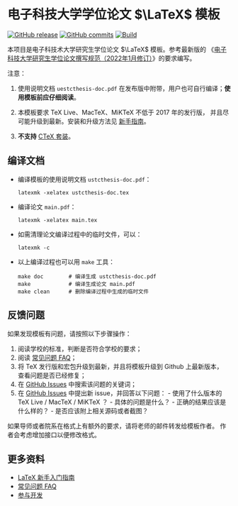 # 电子科技大学学位论文 $\LaTeX$ 模板

[![GitHub release](https://img.shields.io/github/release/lzcn/uestcthesis/all.svg)](https://github.com/lzcn/uestcthesis/releases/latest)
[![GitHub commits](https://img.shields.io/github/commits-since/lzcn/uestcthesis/latest.svg)](https://github.com/lzcn/uestcthesis/commits/master)
[![Build](https://github.com/lzcn/uestcthesis/workflows/build/badge.svg)](https://github.com/lzcn/uestcthesis/actions)

本项目是电子科技术大学研究生学位论文 $\LaTeX$ 模板。参考最新版的
《[电子科技大学研究生学位论文撰写规范（2022年1月修订）](https://gr.uestc.edu.cn/xiazai/114/3917)》的要求编写。

注意：

1. 使用说明文档 `uestcthesis-doc.pdf` 在发布版中附带，用户也可自行编译；**使用模板前应仔细阅读**。

2. 本模板要求 TeX Live、MacTeX、MiKTeX 不低于 2017 年的发行版，
   并且尽可能升级到最新。安装和升级方法见
   [新手指南](https://github.com/lzcn/uestcthesis/wiki/新手指南)。

3. **不支持** [CTeX 套装](https://github.com/lzcn/uestcthesis/wiki/常见问题#3-模板支持用-ctex-套装编译吗)。

## 编译文档

- 编译模板的使用说明文档 `ustcthesis-doc.pdf`：

  ```
  latexmk -xelatex ustcthesis-doc.tex
  ```

- 编译论文 `main.pdf`：

  ```
  latexmk -xelatex main.tex
  ```

- 如需清理论文编译过程中的临时文件，可以：

  ```
  latexmk -c
  ```

- 以上编译过程也可以用 `make` 工具：

  ```
  make doc        # 编译生成 ustcthesis-doc.pdf
  make            # 编译生成论文 main.pdf
  make clean      # 删除编译过程中生成的临时文件
  ```

## 反馈问题

如果发现模板有问题，请按照以下步骤操作：

1. 阅读学校的标准，判断是否符合学校的要求；
2. 阅读 [常见问题 FAQ](https://github.com/lzcn/uestcthesis/wiki/常见问题)；
3. 将 TeX 发行版和宏包升级到最新，并且将模板升级到 Github 上最新版本，
   查看问题是否已经修复；
4. 在 [GitHub Issues](https://github.com/lzcn/uestcthesis/issues)
   中搜索该问题的关键词；
5. 在 [GitHub Issues](https://github.com/lzcn/uestcthesis/issues)
   中提出新 issue，并回答以下问题： - 使用了什么版本的 TeX Live / MacTeX / MiKTeX ？ - 具体的问题是什么？ - 正确的结果应该是什么样的？ - 是否应该附上相关源码或者截图？

如果导师或者院系在格式上有额外的要求，请将老师的邮件转发给模板作者。
作者会考虑增加接口以便修改格式。

## 更多资料

- [LaTeX 新手入门指南](https://github.com/lzcn/uestcthesis/wiki/新手指南)
- [常见问题 FAQ](https://github.com/lzcn/uestcthesis/wiki/常见问题)
- [参与开发](https://github.com/lzcn/uestcthesis/wiki/参与开发)

